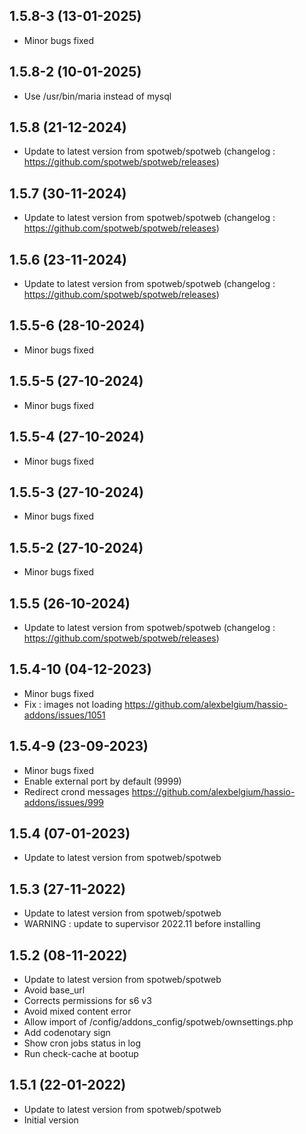 ## 1.5.8-3 (13-01-2025)
- Minor bugs fixed
## 1.5.8-2 (10-01-2025)
- Use /usr/bin/maria instead of mysql

## 1.5.8 (21-12-2024)
- Update to latest version from spotweb/spotweb (changelog : https://github.com/spotweb/spotweb/releases)

## 1.5.7 (30-11-2024)
- Update to latest version from spotweb/spotweb (changelog : https://github.com/spotweb/spotweb/releases)

## 1.5.6 (23-11-2024)
- Update to latest version from spotweb/spotweb (changelog : https://github.com/spotweb/spotweb/releases)
## 1.5.5-6 (28-10-2024)
- Minor bugs fixed
## 1.5.5-5 (27-10-2024)
- Minor bugs fixed
## 1.5.5-4 (27-10-2024)
- Minor bugs fixed
## 1.5.5-3 (27-10-2024)
- Minor bugs fixed
## 1.5.5-2 (27-10-2024)
- Minor bugs fixed

## 1.5.5 (26-10-2024)
- Update to latest version from spotweb/spotweb (changelog : https://github.com/spotweb/spotweb/releases)

## 1.5.4-10 (04-12-2023)

- Minor bugs fixed
- Fix : images not loading https://github.com/alexbelgium/hassio-addons/issues/1051

## 1.5.4-9 (23-09-2023)

- Minor bugs fixed
- Enable external port by default (9999)
- Redirect crond messages https://github.com/alexbelgium/hassio-addons/issues/999

## 1.5.4 (07-01-2023)

- Update to latest version from spotweb/spotweb

## 1.5.3 (27-11-2022)

- Update to latest version from spotweb/spotweb
- WARNING : update to supervisor 2022.11 before installing

## 1.5.2 (08-11-2022)

- Update to latest version from spotweb/spotweb
- Avoid base_url
- Corrects permissions for s6 v3
- Avoid mixed content error
- Allow import of /config/addons_config/spotweb/ownsettings.php
- Add codenotary sign
- Show cron jobs status in log
- Run check-cache at bootup

## 1.5.1 (22-01-2022)

- Update to latest version from spotweb/spotweb
- Initial version

